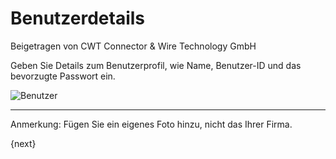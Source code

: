 # Benutzerdetails
<span class="text-muted contributed-by">Beigetragen von CWT Connector & Wire Technology GmbH</span>

Geben Sie Details zum Benutzerprofil, wie Name, Benutzer-ID und das bevorzugte Passwort ein.

<img alt="Benutzer" class="screenshot"
src="{{docs_base_url}}/assets/img/setup-wizard/step-3.png">

---

Anmerkung: Fügen Sie ein eigenes Foto hinzu, nicht das Ihrer Firma.

{next}
